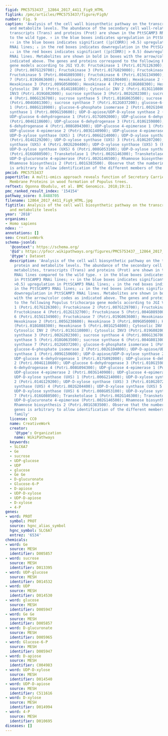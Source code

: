 ```yaml
---
figid: PMC5753437__12864_2017_4411_Fig9_HTML
figlink: /pmc/articles/PMC5753437/figure/Fig9/
number: Fig. 9
caption: 'Analysis of the cell wall biosynthetic pathway on the transcript, protein
  and metabolite levels. The abundance of the secondary cell wall-related metabolites,
  transcripts (Trans) and proteins (Prot) are shown in the PttSCAMP3 RNAi lines compared
  to the wild type. ↑ in the blue boxes indicates upregulation in PttSCAMP3 RNAi lines;
  ↑↑ in the blue boxes indicates significant (|p(CORR)| >0.5) upregulation in PttSCAMP3
  RNAi lines; ↓ in the red boxes indicates downregulation in the PttSCAMP3 RNAi lines;
  ↓↓ in the red boxes indicates significant (|p(CORR)| > 0.5) downregulation in PttSCAMP3
  RNAi lines. Metabolites are shown in bold in boxes with the arrow/color codes as
  indicated above. The genes and proteins correspond to the following Populus trichocarpa
  gene models according to JGI V3.0: Fructokinase 1 (Potri.017G126300); Fructokinase
  2 (Potri.007G129700); Fructokinase 3 (Potri.017G029000); Fructokinase 4 (Potri.012G132700);
  Fructokinase 5 (Potri.004G089300); Fructokinase 6 (Potri.015G134900); Fructokinase
  7 (Potri.019G063600); Hexokinase 1 (Potri.001G190400); Hexokinase 2 (Potri.005G238600);
  Hexokinase 3 (Potri.009G050000); Hexokinase 4 (Potri.018G088300); Hexokinase 5 (Potri.001G254800);
  Cytosolic INV 1 (Potri.014G188100); Cytosolic INV 2 (Potri.013G110800); Cytosolic
  INV3 (Potri.019G082000); sucrose synthase 3 (Potri.002G202300); sucrose synthase
  4 (Potri.006G136700); sucrose synthase 5 (Potri.018G063500); sucrose synthase 6
  (Potri.004G081300); sucrose synthase 7 (Potri.012G037200); glucose-6-phosphate isomerase
  1 (Potri.008G118900); glucose-6-phosphate isomerase 2 (Potri.002G104000); UDP-D-apiose/UDP-D-xylose
  synthase 1 (Potri.009G150600); UDP-D-apiose/UDP-D-xylose synthase 2 (Potri.004G189900);
  UDP-glucose 6-dehydrogenase 1 (Potri.017G092000); UDP-glucose 6-dehydrogenase 2
  (Potri.004G118600); UDP-glucose 6-dehydrogenase 3 (Potri.010G159800); UDP-glucose
  6-dehydrogenase 4 (Potri.008G094300); UDP-glucose 4-epimerase 1 (Potri.003G123700);
  UDP-glucose 4-epimerase 2 (Potri.003G140900); UDP-glucose 4-epimerase 5 (Potri.001G090700);
  UDP-D-xylose synthase (UXS) 1 (Potri.006G214000); UDP-D-xylose synthase (UXS) 2
  (Potri.014G129200); UDP-D-xylose synthase (UXS) 3 (Potri.010G207200); UDP-D-xylose
  synthase (UXS) 4 (Potri.002G204400); UDP-D-xylose synthase (UXS) 5 (Potri.001G237200);
  UDP-D-xylose synthase (UXS) 6 (Potri.008G053100); UDP-D-xylose synthase (UXS) 7
  (Potri.016G080500); Transketolase 1 (Potri.002G146300); Transketolase 2 (Potri.014G068200);
  UDP-D-glucuronate 4-epimerase (Potri.002G146500); Rhamnose biosynthesis 1 (Potri.006G272700);
  Rhamnose biosynthesis 2 (Potri.001G383500). Observe that the numbering of the genes
  is arbitrary to allow identification of the different members of the gene family'
pmcid: PMC5753437
papertitle: A multi-omics approach reveals function of Secretory Carrier-Associated
  Membrane Proteins in wood formation of​ ​​Populus​​ ​trees.
reftext: Ogonna Obudulu, et al. BMC Genomics. 2018;19:11.
pmc_ranked_result_index: '154154'
pathway_score: 0.8488705
filename: 12864_2017_4411_Fig9_HTML.jpg
figtitle: Analysis of the cell wall biosynthetic pathway on the transcript, protein
  and metabolite levels
year: '2018'
organisms:
- Homo sapiens
ndex: ''
annotations: []
seo: CreativeWork
schema-jsonld:
  '@context': https://schema.org/
  '@id': https://pfocr.wikipathways.org/figures/PMC5753437__12864_2017_4411_Fig9_HTML.html
  '@type': Dataset
  description: 'Analysis of the cell wall biosynthetic pathway on the transcript,
    protein and metabolite levels. The abundance of the secondary cell wall-related
    metabolites, transcripts (Trans) and proteins (Prot) are shown in the PttSCAMP3
    RNAi lines compared to the wild type. ↑ in the blue boxes indicates upregulation
    in PttSCAMP3 RNAi lines; ↑↑ in the blue boxes indicates significant (|p(CORR)|
    >0.5) upregulation in PttSCAMP3 RNAi lines; ↓ in the red boxes indicates downregulation
    in the PttSCAMP3 RNAi lines; ↓↓ in the red boxes indicates significant (|p(CORR)| > 0.5)
    downregulation in PttSCAMP3 RNAi lines. Metabolites are shown in bold in boxes
    with the arrow/color codes as indicated above. The genes and proteins correspond
    to the following Populus trichocarpa gene models according to JGI V3.0: Fructokinase
    1 (Potri.017G126300); Fructokinase 2 (Potri.007G129700); Fructokinase 3 (Potri.017G029000);
    Fructokinase 4 (Potri.012G132700); Fructokinase 5 (Potri.004G089300); Fructokinase
    6 (Potri.015G134900); Fructokinase 7 (Potri.019G063600); Hexokinase 1 (Potri.001G190400);
    Hexokinase 2 (Potri.005G238600); Hexokinase 3 (Potri.009G050000); Hexokinase 4
    (Potri.018G088300); Hexokinase 5 (Potri.001G254800); Cytosolic INV 1 (Potri.014G188100);
    Cytosolic INV 2 (Potri.013G110800); Cytosolic INV3 (Potri.019G082000); sucrose
    synthase 3 (Potri.002G202300); sucrose synthase 4 (Potri.006G136700); sucrose
    synthase 5 (Potri.018G063500); sucrose synthase 6 (Potri.004G081300); sucrose
    synthase 7 (Potri.012G037200); glucose-6-phosphate isomerase 1 (Potri.008G118900);
    glucose-6-phosphate isomerase 2 (Potri.002G104000); UDP-D-apiose/UDP-D-xylose
    synthase 1 (Potri.009G150600); UDP-D-apiose/UDP-D-xylose synthase 2 (Potri.004G189900);
    UDP-glucose 6-dehydrogenase 1 (Potri.017G092000); UDP-glucose 6-dehydrogenase
    2 (Potri.004G118600); UDP-glucose 6-dehydrogenase 3 (Potri.010G159800); UDP-glucose
    6-dehydrogenase 4 (Potri.008G094300); UDP-glucose 4-epimerase 1 (Potri.003G123700);
    UDP-glucose 4-epimerase 2 (Potri.003G140900); UDP-glucose 4-epimerase 5 (Potri.001G090700);
    UDP-D-xylose synthase (UXS) 1 (Potri.006G214000); UDP-D-xylose synthase (UXS)
    2 (Potri.014G129200); UDP-D-xylose synthase (UXS) 3 (Potri.010G207200); UDP-D-xylose
    synthase (UXS) 4 (Potri.002G204400); UDP-D-xylose synthase (UXS) 5 (Potri.001G237200);
    UDP-D-xylose synthase (UXS) 6 (Potri.008G053100); UDP-D-xylose synthase (UXS)
    7 (Potri.016G080500); Transketolase 1 (Potri.002G146300); Transketolase 2 (Potri.014G068200);
    UDP-D-glucuronate 4-epimerase (Potri.002G146500); Rhamnose biosynthesis 1 (Potri.006G272700);
    Rhamnose biosynthesis 2 (Potri.001G383500). Observe that the numbering of the
    genes is arbitrary to allow identification of the different members of the gene
    family'
  license: CC0
  name: CreativeWork
  creator:
    '@type': Organization
    name: WikiPathways
  keywords:
  - SLC6A7
  - Ge
  - sucrose
  - UDP-glucose
  - UDP
  - glucose
  - Ge Ge
  - D-glucuronate
  - Glucose-6-P
  - D-apiose
  - UDP-D-xylose
  - UDP-D-apiose
  - D-xylose
  - 4-P
genes:
- word: PROT
  symbol: PROT
  source: hgnc_alias_symbol
  hgnc_symbol: SLC6A7
  entrez: '6534'
chemicals:
- word: Ge
  source: MESH
  identifier: D005857
- word: sucrose
  source: MESH
  identifier: D013395
- word: UDP-glucose
  source: MESH
  identifier: D014532
- word: UDP
  source: MESH
  identifier: D014530
- word: glucose
  source: MESH
  identifier: D005947
- word: Ge Ge
  source: MESH
  identifier: D005857
- word: D-glucuronate
  source: MESH
  identifier: D005965
- word: Glucose-6-P
  source: MESH
  identifier: D005947
- word: D-apiose
  source: MESH
  identifier: C004983
- word: UDP-D-xylose
  source: MESH
  identifier: D014540
- word: UDP-D-apiose
  source: MESH
  identifier: C511616
- word: D-xylose
  source: MESH
  identifier: D014994
- word: 4-P
  source: MESH
  identifier: D010695
diseases: []
---
```

